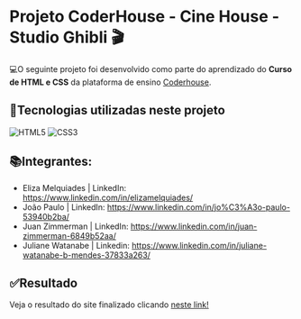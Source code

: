 # Projeto CoderHouse - Cine House - Studio Ghibli 🎬

💻O seguinte projeto foi desenvolvido como parte do aprendizado do **Curso de HTML e CSS** da plataforma de ensino [Coderhouse](https://www.coderhouse.com/br/).

## 🔧Tecnologias  utilizadas neste projeto

![HTML5](https://img.shields.io/badge/HTML5-000?style=for-the-badge&logo=html5) ![CSS3](https://img.shields.io/badge/CSS3-000?style=for-the-badge&logo=css3&logoColor=264CE4)

## 📚Integrantes:

* Eliza Melquiades | LinkedIn: https://www.linkedin.com/in/elizamelquiades/
* João Paulo | LinkedIn: https://www.linkedin.com/in/jo%C3%A3o-paulo-53940b2ba/
* Juan Zimmerman | LinkedIn: https://www.linkedin.com/in/juan-zimmerman-6849b52aa/
* Juliane Watanabe | Linkedin: https://www.linkedin.com/in/juliane-watanabe-b-mendes-37833a263/

## ✅Resultado

Veja o resultado do site finalizado clicando [neste link!](https://juan-zimmerman.github.io/projeto-html/index.html)
